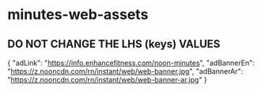 # minutes-web-assets
## DO NOT CHANGE THE LHS (keys) VALUES
{
    "adLink": "https://info.enhancefitness.com/noon-minutes",
    "adBannerEn": "https://z.nooncdn.com/rn/instant/web/web-banner.jpg",
    "adBannerAr": "https://z.nooncdn.com/rn/instant/web/web-banner-ar.jpg"
}
